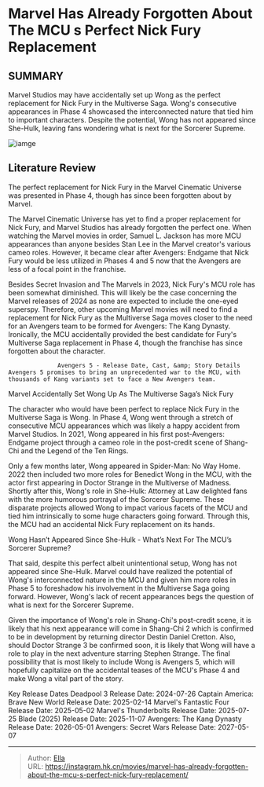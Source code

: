# Marvel Has Already Forgotten About The MCU s Perfect Nick Fury Replacement


## SUMMARY 



  Marvel Studios may have accidentally set up Wong as the perfect replacement for Nick Fury in the Multiverse Saga.   Wong&#39;s consecutive appearances in Phase 4 showcased the interconnected nature that tied him to important characters.   Despite the potential, Wong has not appeared since She-Hulk, leaving fans wondering what is next for the Sorcerer Supreme.  

![iamge](https://static1.srcdn.com/wordpress/wp-content/uploads/2024/01/infinity-saga-poster-nick-fury.jpg)

## Literature Review

The perfect replacement for Nick Fury in the Marvel Cinematic Universe was presented in Phase 4, though has since been forgotten about by Marvel.




The Marvel Cinematic Universe has yet to find a proper replacement for Nick Fury, and Marvel Studios has already forgotten the perfect one. When watching the Marvel movies in order, Samuel L. Jackson has more MCU appearances than anyone besides Stan Lee in the Marvel creator&#39;s various cameo roles. However, it became clear after Avengers: Endgame that Nick Fury would be less utilized in Phases 4 and 5 now that the Avengers are less of a focal point in the franchise.




Besides Secret Invasion and The Marvels in 2023, Nick Fury&#39;s MCU role has been somewhat diminished. This will likely be the case concerning the Marvel releases of 2024 as none are expected to include the one-eyed superspy. Therefore, other upcoming Marvel movies will need to find a replacement for Nick Fury as the Multiverse Saga moves closer to the need for an Avengers team to be formed for Avengers: The Kang Dynasty. Ironically, the MCU accidentally provided the best candidate for Fury&#39;s Multiverse Saga replacement in Phase 4, though the franchise has since forgotten about the character.

                  Avengers 5 - Release Date, Cast, &amp; Story Details   Avengers 5 promises to bring an unprecedented war to the MCU, with thousands of Kang variants set to face a New Avengers team.   


 Marvel Accidentally Set Wong Up As The Multiverse Saga’s Nick Fury 
          




The character who would have been perfect to replace Nick Fury in the Multiverse Saga is Wong. In Phase 4, Wong went through a stretch of consecutive MCU appearances which was likely a happy accident from Marvel Studios. In 2021, Wong appeared in his first post-Avengers: Endgame project through a cameo role in the post-credit scene of Shang-Chi and the Legend of the Ten Rings.

Only a few months later, Wong appeared in Spider-Man: No Way Home. 2022 then included two more roles for Benedict Wong in the MCU, with the actor first appearing in Doctor Strange in the Multiverse of Madness. Shortly after this, Wong&#39;s role in She-Hulk: Attorney at Law delighted fans with the more humorous portrayal of the Sorcerer Supreme. These disparate projects allowed Wong to impact various facets of the MCU and tied him intrinsically to some huge characters going forward. Through this, the MCU had an accidental Nick Fury replacement on its hands.



 Wong Hasn’t Appeared Since She-Hulk - What’s Next For The MCU’s Sorcerer Supreme? 
          




That said, despite this perfect albeit unintentional setup, Wong has not appeared since She-Hulk. Marvel could have realized the potential of Wong&#39;s interconnected nature in the MCU and given him more roles in Phase 5 to foreshadow his involvement in the Multiverse Saga going forward. However, Wong&#39;s lack of recent appearances begs the question of what is next for the Sorcerer Supreme.

Given the importance of Wong&#39;s role in Shang-Chi&#39;s post-credit scene, it is likely that his next appearance will come in Shang-Chi 2 which is confirmed to be in development by returning director Destin Daniel Cretton. Also, should Doctor Strange 3 be confirmed soon, it is likely that Wong will have a role to play in the next adventure starring Stephen Strange. The final possibility that is most likely to include Wong is Avengers 5, which will hopefully capitalize on the accidental teases of the MCU&#39;s Phase 4 and make Wong a vital part of the story.

  Key Release Dates              Deadpool 3 Release Date: 2024-07-26                    Captain America: Brave New World Release Date: 2025-02-14                   Marvel&#39;s Fantastic Four Release Date: 2025-05-02                   Marvel&#39;s Thunderbolts Release Date: 2025-07-25                   Blade (2025) Release Date: 2025-11-07                   Avengers: The Kang Dynasty  Release Date: 2026-05-01                    Avengers: Secret Wars Release Date: 2027-05-07      

---

> Author: [Ella](https://instagram.hk.cn/)  
> URL: https://instagram.hk.cn/movies/marvel-has-already-forgotten-about-the-mcu-s-perfect-nick-fury-replacement/  

